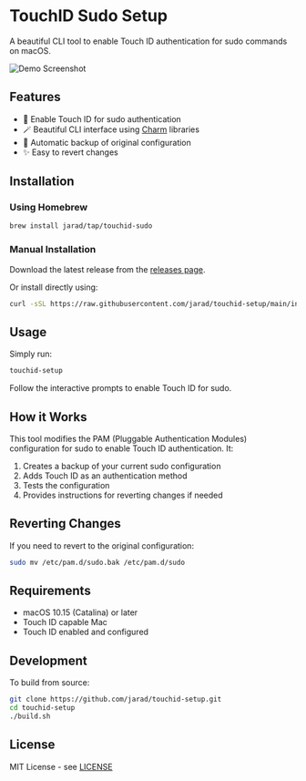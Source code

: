 # TouchID Sudo Setup

A beautiful CLI tool to enable Touch ID authentication for sudo commands on macOS.

![Demo Screenshot](./demo.png)

## Features

- 🔐 Enable Touch ID for sudo authentication
- 🪄 Beautiful CLI interface using [Charm](https://charm.sh) libraries
- 🔄 Automatic backup of original configuration
- ✨ Easy to revert changes

## Installation

### Using Homebrew

```bash
brew install jarad/tap/touchid-sudo
```

### Manual Installation

Download the latest release from the [releases page](https://github.com/jarad/touchid-setup/releases).

Or install directly using:

```bash
curl -sSL https://raw.githubusercontent.com/jarad/touchid-setup/main/install.sh | bash
```

## Usage

Simply run:

```bash
touchid-setup
```

Follow the interactive prompts to enable Touch ID for sudo.

## How it Works

This tool modifies the PAM (Pluggable Authentication Modules) configuration for sudo to enable Touch ID authentication. It:

1. Creates a backup of your current sudo configuration
2. Adds Touch ID as an authentication method
3. Tests the configuration
4. Provides instructions for reverting changes if needed

## Reverting Changes

If you need to revert to the original configuration:

```bash
sudo mv /etc/pam.d/sudo.bak /etc/pam.d/sudo
```

## Requirements

- macOS 10.15 (Catalina) or later
- Touch ID capable Mac
- Touch ID enabled and configured

## Development

To build from source:

```bash
git clone https://github.com/jarad/touchid-setup.git
cd touchid-setup
./build.sh
```

## License

MIT License - see [LICENSE](LICENSE)
